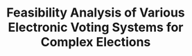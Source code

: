 ---
title: "Feasibility Analysis of Various Electronic Voting Systems for Complex Elections"
collection: publications
type: publications
permalink: /publications/2014-05-Feasibility-Analysis-of-Various-Electronic-Voting-Systems-for-Complex-Elections
venue: 'International Conference for E-Democracy and Open Government (CeDEM 2014)'
pages: '141-152'
publisher: 'Edition Donau-Universität Krems'
year: '2014'
paperurl: 'https://www.donau-uni.ac.at/dam/jcr:87536a6c-cf87-4841-bc18-21952a6223bc/cedem14_proceedings.pdf'
citation: ' <b>Jurlind Budurushi</b>,  Melanie Volkamer</br> International Conference for E-Democracy and Open Government (CeDEM 2014)'
---